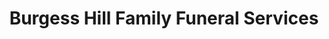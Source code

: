 ---
title: "Burgess Hill Family Funeral Services"
url: /burgess-hill/burgess-hill-family-funeral-services/
shop: Bestattungen
---